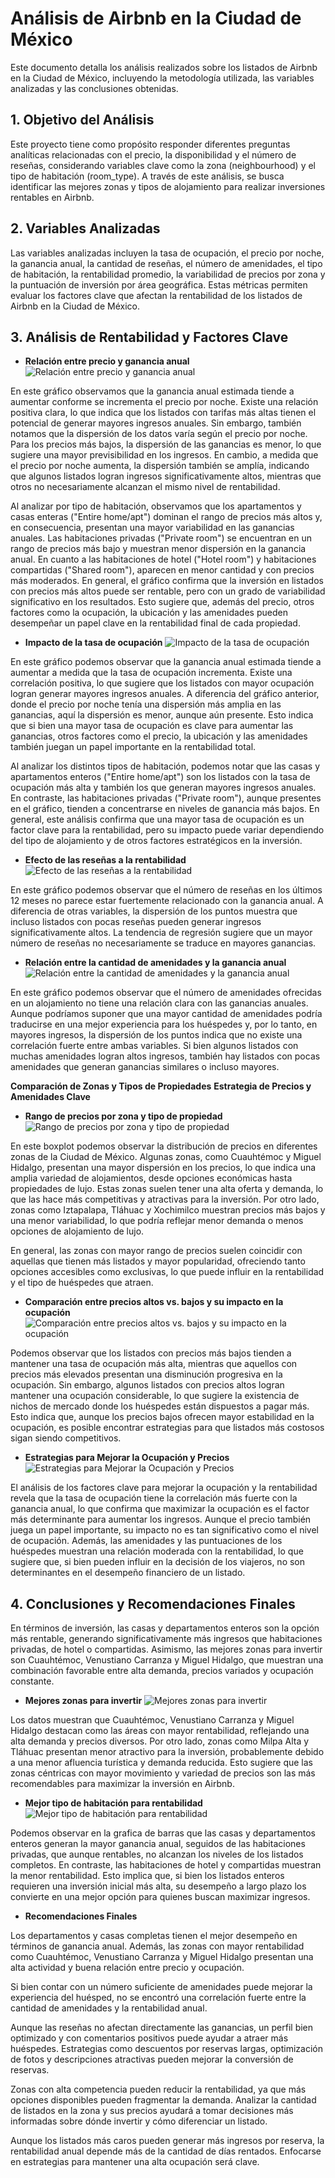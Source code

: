 # Análisis de Airbnb en la Ciudad de México

Este documento detalla los análisis realizados sobre los listados de Airbnb en la Ciudad de México, incluyendo la metodología utilizada, las variables analizadas y las conclusiones obtenidas.

## 1. Objetivo del Análisis
Este proyecto tiene como propósito responder diferentes preguntas analíticas relacionadas con el precio, la disponibilidad y el número de reseñas, considerando variables clave como la zona (neighbourhood) y el tipo de habitación (room_type). A través de este análisis, se busca identificar las mejores zonas y tipos de alojamiento para realizar inversiones rentables en Airbnb.

## 2. Variables Analizadas
Las variables analizadas incluyen la tasa de ocupación, el precio por noche, la ganancia anual, la cantidad de reseñas, el número de amenidades, el tipo de habitación, la rentabilidad promedio, la variabilidad de precios por zona y la puntuación de inversión por área geográfica. Estas métricas permiten evaluar los factores clave que afectan la rentabilidad de los listados de Airbnb en la Ciudad de México.

## 3. Análisis de Rentabilidad y Factores Clave
- **Relación entre precio y ganancia anual**
![Relación entre precio y ganancia anual](img/precio_vs_ganancia_anual.png)

En este gráfico observamos que la ganancia anual estimada tiende a aumentar conforme se incrementa el precio por noche. Existe una relación positiva clara, lo que indica que los listados con tarifas más altas tienen el potencial de generar mayores ingresos anuales. Sin embargo, también notamos que la dispersión de los datos varía según el precio por noche. Para los precios más bajos, la dispersión de las ganancias es menor, lo que sugiere una mayor previsibilidad en los ingresos. En cambio, a medida que el precio por noche aumenta, la dispersión también se amplía, indicando que algunos listados logran ingresos significativamente altos, mientras que otros no necesariamente alcanzan el mismo nivel de rentabilidad.

Al analizar por tipo de habitación, observamos que los apartamentos y casas enteras ("Entire home/apt") dominan el rango de precios más altos y, en consecuencia, presentan una mayor variabilidad en las ganancias anuales. Las habitaciones privadas ("Private room") se encuentran en un rango de precios más bajo y muestran menor dispersión en la ganancia anual. En cuanto a las habitaciones de hotel ("Hotel room") y habitaciones compartidas ("Shared room"), aparecen en menor cantidad y con precios más moderados. En general, el gráfico confirma que la inversión en listados con precios más altos puede ser rentable, pero con un grado de variabilidad significativo en los resultados. Esto sugiere que, además del precio, otros factores como la ocupación, la ubicación y las amenidades pueden desempeñar un papel clave en la rentabilidad final de cada propiedad.

- **Impacto de la tasa de ocupación**
![Impacto de la tasa de ocupación](img/impacto_tasa_ocupacion.png)

En este gráfico podemos observar que la ganancia anual estimada tiende a aumentar a medida que la tasa de ocupación incrementa. Existe una correlación positiva, lo que sugiere que los listados con mayor ocupación logran generar mayores ingresos anuales. A diferencia del gráfico anterior, donde el precio por noche tenía una dispersión más amplia en las ganancias, aquí la dispersión es menor, aunque aún presente. Esto indica que si bien una mayor tasa de ocupación es clave para aumentar las ganancias, otros factores como el precio, la ubicación y las amenidades también juegan un papel importante en la rentabilidad total.

Al analizar los distintos tipos de habitación, podemos notar que las casas y apartamentos enteros ("Entire home/apt") son los listados con la tasa de ocupación más alta y también los que generan mayores ingresos anuales. En contraste, las habitaciones privadas ("Private room"), aunque presentes en el gráfico, tienden a concentrarse en niveles de ganancia más bajos. En general, este análisis confirma que una mayor tasa de ocupación es un factor clave para la rentabilidad, pero su impacto puede variar dependiendo del tipo de alojamiento y de otros factores estratégicos en la inversión.

- **Efecto de las reseñas a la rentabilidad**
![Efecto de las reseñas a la rentabilidad](img/impacto_reseñas_rentabilidad.png)

En este gráfico podemos observar que el número de reseñas en los últimos 12 meses no parece estar fuertemente relacionado con la ganancia anual. A diferencia de otras variables, la dispersión de los puntos muestra que incluso listados con pocas reseñas pueden generar ingresos significativamente altos. La tendencia de regresión sugiere que un mayor número de reseñas no necesariamente se traduce en mayores ganancias. 

- **Relación entre la cantidad de amenidades y la ganancia anual**
![Relación entre la cantidad de amenidades y la ganancia anual](img/impacto_amenidades_rentabilidad.png)

En este gráfico podemos observar que el número de amenidades ofrecidas en un alojamiento no tiene una relación clara con las ganancias anuales. Aunque podríamos suponer que una mayor cantidad de amenidades podría traducirse en una mejor experiencia para los huéspedes y, por lo tanto, en mayores ingresos, la dispersión de los puntos indica que no existe una correlación fuerte entre ambas variables. Si bien algunos listados con muchas amenidades logran altos ingresos, también hay listados con pocas amenidades que generan ganancias similares o incluso mayores.

**Comparación de Zonas y Tipos de Propiedades**
**Estrategia de Precios y Amenidades Clave**
- **Rango de precios por zona y tipo de propiedad**
![Rango de precios por zona y tipo de propiedad](img/rango_precios_zona_tipo.png)

En este boxplot podemos observar la distribución de precios en diferentes zonas de la Ciudad de México. Algunas zonas, como Cuauhtémoc y Miguel Hidalgo, presentan una mayor dispersión en los precios, lo que indica una amplia variedad de alojamientos, desde opciones económicas hasta propiedades de lujo. Estas zonas suelen tener una alta oferta y demanda, lo que las hace más competitivas y atractivas para la inversión. Por otro lado, zonas como Iztapalapa, Tláhuac y Xochimilco muestran precios más bajos y una menor variabilidad, lo que podría reflejar menor demanda o menos opciones de alojamiento de lujo. 

En general, las zonas con mayor rango de precios suelen coincidir con aquellas que tienen más listados y mayor popularidad, ofreciendo tanto opciones accesibles como exclusivas, lo que puede influir en la rentabilidad y el tipo de huéspedes que atraen.

- **Comparación entre precios altos vs. bajos y su impacto en la ocupación**
![Comparación entre precios altos vs. bajos y su impacto en la ocupación](img/comparacion_precio_ocupacion.png)

Podemos observar que los listados con precios más bajos tienden a mantener una tasa de ocupación más alta, mientras que aquellos con precios más elevados presentan una disminución progresiva en la ocupación. Sin embargo, algunos listados con precios altos logran mantener una ocupación considerable, lo que sugiere la existencia de nichos de mercado donde los huéspedes están dispuestos a pagar más. Esto indica que, aunque los precios bajos ofrecen mayor estabilidad en la ocupación, es posible encontrar estrategias para que listados más costosos sigan siendo competitivos.

- **Estrategias para Mejorar la Ocupación y Precios**
![Estrategias para Mejorar la Ocupación y Precios](img/estrategias_mejorar_ocupacion_precios.png)

El análisis de los factores clave para mejorar la ocupación y la rentabilidad revela que la tasa de ocupación tiene la correlación más fuerte con la ganancia anual, lo que confirma que maximizar la ocupación es el factor más determinante para aumentar los ingresos. Aunque el precio también juega un papel importante, su impacto no es tan significativo como el nivel de ocupación. Además, las amenidades y las puntuaciones de los huéspedes muestran una relación moderada con la rentabilidad, lo que sugiere que, si bien pueden influir en la decisión de los viajeros, no son determinantes en el desempeño financiero de un listado.

## 4. Conclusiones y Recomendaciones Finales
En términos de inversión, las casas y departamentos enteros son la opción más rentable, generando significativamente más ingresos que habitaciones privadas, de hotel o compartidas. Asimismo, las mejores zonas para invertir son Cuauhtémoc, Venustiano Carranza y Miguel Hidalgo, que muestran una combinación favorable entre alta demanda, precios variados y ocupación constante.

- **Mejores zonas para invertir**
![Mejores zonas para invertir](img/mejores_zonas_inversion_combinadas.png)

Los datos muestran que Cuauhtémoc, Venustiano Carranza y Miguel Hidalgo destacan como las áreas con mayor rentabilidad, reflejando una alta demanda y precios diversos. Por otro lado, zonas como Milpa Alta y Tláhuac presentan menor atractivo para la inversión, probablemente debido a una menor afluencia turística y demanda reducida. Esto sugiere que las zonas céntricas con mayor movimiento y variedad de precios son las más recomendables para maximizar la inversión en Airbnb.


- **Mejor tipo de habitación para rentabilidad**
![Mejor tipo de habitación para rentabilidad](img/mejor_tipo_habitacion_rentabilidad.png)

Podemos observar en la grafica de barras que las casas y departamentos enteros generan la mayor ganancia anual, seguidos de las habitaciones privadas, que aunque rentables, no alcanzan los niveles de los listados completos. En contraste, las habitaciones de hotel y compartidas muestran la menor rentabilidad. Esto implica que, si bien los listados enteros requieren una inversión inicial más alta, su desempeño a largo plazo los convierte en una mejor opción para quienes buscan maximizar ingresos.


- **Recomendaciones Finales**
  
Los departamentos y casas completas tienen el mejor desempeño en términos de ganancia anual. Además, las zonas con mayor rentabilidad como Cuauhtémoc, Venustiano Carranza y Miguel Hidalgo presentan una alta actividad y buena relación entre precio y ocupación.

Si bien contar con un número suficiente de amenidades puede mejorar la experiencia del huésped, no se encontró una correlación fuerte entre la cantidad de amenidades y la rentabilidad anual. 

Aunque las reseñas no afectan directamente las ganancias, un perfil bien optimizado y con comentarios positivos puede ayudar a atraer más huéspedes. Estrategias como descuentos por reservas largas, optimización de fotos y descripciones atractivas pueden mejorar la conversión de reservas.

Zonas con alta competencia pueden reducir la rentabilidad, ya que más opciones disponibles pueden fragmentar la demanda. Analizar la cantidad de listados en la zona y sus precios ayudará a tomar decisiones más informadas sobre dónde invertir y cómo diferenciar un listado.

Aunque los listados más caros pueden generar más ingresos por reserva, la rentabilidad anual depende más de la cantidad de días rentados. Enfocarse en estrategias para mantener una alta ocupación será clave.
